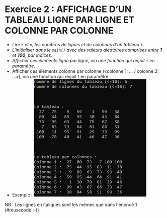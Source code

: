 # Exercice 2 : AFFICHAGE D’UN TABLEAU LIGNE PAR LIGNE ET COLONNE PAR COLONNE

+ *Lire `n` et `m`, les nombres de lignes et de colonnes d'un tableau `t`.*
+ *L'initialiser dans le `main()` avec des valeurs aléatoires comprises entre **1** et **100**, par indices.*
+ *Afficher ces éléments ligne par ligne, via une fonction qui reçoit `t` en paramètre.*
+ Afficher ces éléments colonne par colonne («colonne 1: ... / colonne 2: ...»), via une fonction qui reçoit t en paramètre.
+ Exemple :
![une exécution de la solution](images/exemple-ex2.png)

NB : Les lignes en italiques sont les mêmes que dans l'énoncé 1 (#reusecode ;-))
